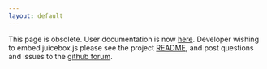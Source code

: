 ```yaml
---
layout: default
---
```


This page is obsolete.   User documentation is now [here](https://igvteam.github.io/juicebox-web/).  Developer wishing 
to embed juicebox.js please see the project [README](https://igvteam/juicebox.js), and post questions and issues to the 
[github forum](https://igvteam/juicebox.js/issues).